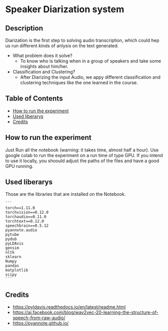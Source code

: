 # Speaker Diarization system 

## Description

Diarization is the first step to solving audio transcription, which could hep us run different kinds of anlysis on the text generated. 


- What problem does it solve?
    -  To know who is talking when in a group of speakers and take some insights about him/her.
- Classification and Clustering?
    - After Diarizing the input Audio, we appy different classification and clustering techniques like the one learned in the course.

## Table of Contents


- [How to run the experiment](#How_to_run_the_experiment)
- [Used liberarys](#used)
- [Credits](#credits)


## How to run the experiment

Just Run all the notebook (warning: it takes time, almost half a hour). Use google colab to run the experiment on a run time of type GPU. If you intend to use it locally, you shoould adjust the paths of the files and have a good GPU running.

## Used liberarys

Those are the libraries that are installed on the Notebook.

    ```
    torch==1.11.0
    torchvision==0.12.0
    torchaudio==0.11.0
    torchtext==0.12.0
    speechbrain==0.5.12
    pyannote.audio
    pytube
    pydub
    pyLDAvis
    gensim
    nltk
    sklearn
    Numpy
    pandas
    matplotlib
    scipy
    ```

## Credits
- https://pyldavis.readthedocs.io/en/latest/readme.html
- https://ai.facebook.com/blog/wav2vec-20-learning-the-structure-of-speech-from-raw-audio/
- https://pyannote.github.io/



